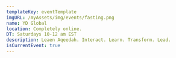 ```yaml
---
templateKey: eventTemplate
imgURL: /myAssets/img/events/fasting.png
name: YD Global
location: Completely online.
DT: Saturdays 10-12 am EST
description: Leaen Aqeedah. Interact. Learn. Transform. Lead.
isCurrentEvent: true
---
```

